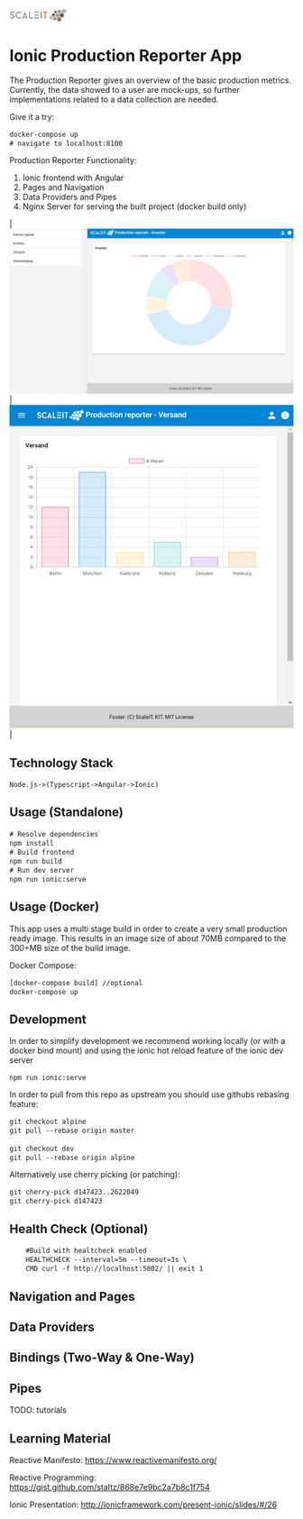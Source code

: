 <img src="https://raw.githubusercontent.com/ScaleIT-Org/media-ressources/master/logo/scaleit-logo.png" width="20%"/>

# Ionic Production Reporter App 

The Production Reporter gives an overview of the basic production metrics. Currently, the data showed to a user are mock-ups, so further implementations related to a data collection are needed.  

Give it a try:

    docker-compose up
    # navigate to localhost:8100

Production Reporter Functionality:

1) Ionic frontend with Angular
2) Pages and Navigation
2) Data Providers and Pipes
2) Nginx Server for serving the built project (docker build only)

|<img src="https://github.com/ScaleIT-Org/sapp-production-reporter/blob/master/Resources/Documentation/Screen1.PNG"/> |
<img src="https://github.com/ScaleIT-Org/sapp-production-reporter/blob/master/Resources/Documentation/Screen2.PNG"/> |


## Technology Stack
    Node.js->(Typescript->Angular->Ionic)

## Usage (Standalone)

    # Resolve dependencies
    npm install
    # Build frontend
    npm run build 
    # Run dev server
    npm run ionic:serve

## Usage (Docker)

This app uses a multi stage build in order to create a very small production ready image. This results in an image size of about 70MB compared to the 300+MB size of the build image.

Docker Compose:

    [docker-compose build] //optional
    docker-compose up
    
## Development

In order to simplify development we recommend working locally (or with a docker bind mount) and using the ionic hot reload feature of the ionic dev server

    npm run ionic:serve
    
In order to pull from this repo as upstream you should use githubs rebasing feature:

    git checkout alpine
    git pull --rebase origin master

    git checkout dev
    git pull --rebase origin alpine

Alternatively use cherry picking (or patching):

    git cherry-pick d147423..2622049
    git cherry-pick d147423
    
## Health Check (Optional)
        #Build with healtcheck enabled
        HEALTHCHECK --interval=5m --timeout=3s \
        CMD curl -f http://localhost:5002/ || exit 1
        
## Navigation and Pages
## Data Providers
## Bindings (Two-Way & One-Way)
## Pipes

TODO: tutorials 

## Learning Material

Reactive Manifesto: https://www.reactivemanifesto.org/

Reactive Programming: https://gist.github.com/staltz/868e7e9bc2a7b8c1f754

Ionic Presentation: http://ionicframework.com/present-ionic/slides/#/26
